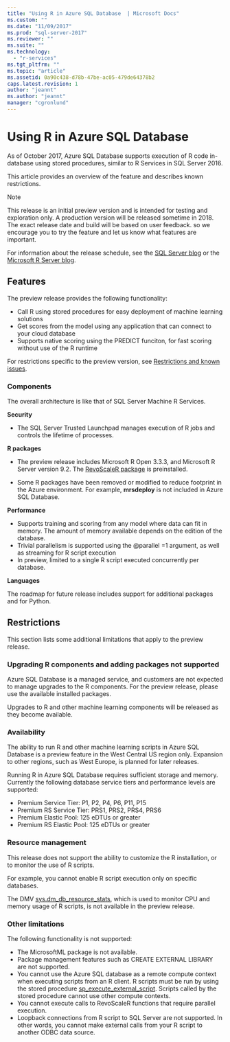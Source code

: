 ```yaml
---
title: "Using R in Azure SQL Database  | Microsoft Docs"
ms.custom: ""
ms.date: "11/09/2017"
ms.prod: "sql-server-2017"
ms.reviewer: ""
ms.suite: ""
ms.technology: 
  - "r-services"
ms.tgt_pltfrm: ""
ms.topic: "article"
ms.assetid: 0a90c438-d78b-47be-ac05-479de64378b2
caps.latest.revision: 1
author: "jeannt"
ms.author: "jeannt"
manager: "cgronlund"
---
```

# Using R in Azure SQL Database

As of October 2017, Azure SQL Database supports execution of R code in-database using stored procedures, similar to R Services in SQL Server 2016.

This article provides an overview of the feature and describes known restrictions.

> [!NOTE]
> This release is an initial preview version and is intended for testing and exploration only. A production version will be released sometime in 2018. The exact release date and build will be based on user feedback. so we encourage you to try the feature and let us know what features are important. 
> 
> For information about the release schedule, see the [SQL Server blog](https://blogs.technet.microsoft.com/dataplatforminsider/) or the [Microsoft R Server blog](https://blogs.msdn.microsoft.com/rserver/).

## Features

The preview release provides the following functionality:

+ Call R using stored procedures for easy deployment of machine learning solutions
+ Get scores from the model using any application that can connect to your cloud database
+ Supports native scoring using the PREDICT funciton, for fast scoring without use of the R runtime

For restrictions specific to the preview version, see [Restrictions and known issues](#bkmk_restrictions).

### Components

The overall architecture is like that of SQL Server Machine R Services.

**Security**

+ The SQL Server Trusted Launchpad manages execution of R jobs and controls the lifetime of processes. 

**R packages**

+ The preview release includes Microsoft R Open 3.3.3, and Microsoft R Server version 9.2. The [RevoScaleR package](https://docs.microsoft.com/machine-learning-server/r-reference/revoscaler/revoscaler) is preinstalled.

+ Some R packages have been removed or modified to reduce footprint in the Azure environment. For example, **mrsdeploy** is not included in Azure SQL Database.

**Performance**

+ Supports training and scoring from any model where data can fit in memory.  The amount of memory available depends on the edition of the database. 
+ Trivial parallelism is supported using the @parallel =1 argument, as well as streaming for R script execution 
+ In preview, limited to a single R script executed concurrently per database.

**Languages**

The roadmap for future release includes support for additional packages and for Python.

## Restrictions

This section lists some additional limitations that apply to the preview release.

### Upgrading R components and adding packages not supported

Azure SQL Database is a managed service, and customers are not expected to manage upgrades to the R components. For the preview release, please use the available installed packages.

Upgrades to R and other machine learning components will be released as they become available.

### Availability

The ability to run R and other machine learning scripts in Azure SQL Database is a preview feature in the West Central US region only. Expansion to other regions, such as West Europe, is planned for later releases.

Running R in Azure SQL Database requires sufficient storage and memory. Currently the following database service tiers and performance levels are supported:

+ Premium Service Tier: P1, P2, P4, P6, P11, P15 
+ Premium RS Service Tier: PRS1, PRS2, PRS4, PRS6 
+ Premium Elastic Pool: 125 eDTUs or greater 
+ Premium RS Elastic Pool: 125 eDTUs or greater 

### Resource management

This release does not support the ability to customize the R installation, or to monitor the use of R scripts.

For example, you cannot enable R script execution only on specific databases.

The DMV [sys.dm_db_resource_stats](https://docs.microsoft.com/sql/relational-databases/system-dynamic-management-views/sys-dm-db-resource-stats-azure-sql-database), which is used to monitor CPU and memory usage of R scripts, is not available in the preview release.

### Other limitations

The following functionality is not supported: 

+ The MicrosoftML package is not available.
+ Package management features such as CREATE EXTERNAL LIBRARY are not supported.
+ You cannot use the Azure SQL database as a remote compute context when executing scripts from an R client. R scripts must be run by using the stored procedure [sp_execute_external_script](../../relational-databases/stored-procedures/sp-execute-external-script-transact-sql.md). Scripts called by the stored procedure cannot use other compute contexts.
+ You cannot execute calls to RevoScaleR functions that require parallel execution.
+ Loopback connections from R script to SQL Server are not supported. In other words, you cannot make external calls from your R script to another ODBC data source.

